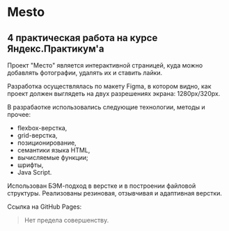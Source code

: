 # Mesto
## 4 практическая работа на курсе Яндекс.Практикум'а

Проект "Место" является интерактивной страницей, куда можно добавлять фотографии, удалять их и ставить лайки. 

Разработка осуществлялась по макету Figma, в котором видно, как проект должен выглядеть на двух разрешениях экрана: 1280px/320px.

В разрабаотке использовались следующие технологии, методы и прочее:
- flexbox-верстка,
- grid-верстка,
- позиционирование,
- семантики языка HTML,
- вычисляемые функции;
- шрифты,
- Java Script.

Использован БЭМ-подход в верстке и в построении файловой структуры.
Реализованы резиновая, отзывчивая и адаптивная верстки.

Ссылка на GitHub Pages:


> Нет предела совершенству.